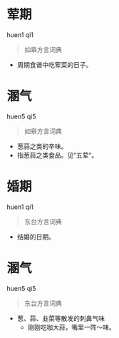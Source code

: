 # 荤期
huen1 qi1
> 如皋方言词典
- 周期食谱中吃荤菜的日子。

# 溷气
huen5 qi5
> 如皋方言词典
- 葱蒜之类的辛味。
- 指葱蒜之类食品。见“五荤”。

# 婚期
huen1 qi1
> 东台方言词典
- 结婚的日期。

# 溷气
huen5 qi5
> 东台方言词典
- 葱、蒜、韭菜等散发的刺鼻气味
  - 刚刚吃咖大蒜，嘴里一阵～味。
